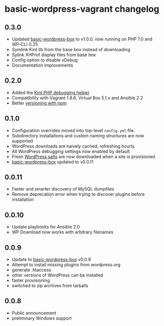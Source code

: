 # basic-wordpress-vagrant changelog

## 0.3.0
- Updated [basic-wordpress-box](https://github.com/ideasonpurpose/basic-wordpress-box) to v1.0.0, now running on PHP 7.0 and WP-CLI 0.25
- Symlink Kint lib from the base box instead of downloading
- Sylink XHProf display files from base box
- Config option to disable xDebug
- Documentation improvements

## 0.2.0
- Added the [Kint PHP debugging helper](http://raveren.github.io/kint/)
- Compatibility with Vagrant 1.8.6, Virtual Box 5.1.x and Ansible 2.2
- Better [versioning with npm](https://github.com/joemaller/version-everything-with-npm)

## 0.1.0
- Configuration overrides moved into top-level `config.yml` file.
- Subdirectory installations and custom naming structures are now supported
- WordPress downloads are naively cached, refreshing hourly.
- All WordPress debugging settings now enabled by default
- Fresh [WordPress salts](https://api.wordpress.org/secret-key/1.1/salt) are now downloaded when a site is provisioned
- [basic-wordpress-box](https://github.com/ideasonpurpose/basic-wordpress-box)  updated to v0.0.11

## 0.0.11

- Faster and smarter discovery of MySQL dumpfiles
- Remove deprecation error when trying to discover plugins before installation

## 0.0.10

- Update playbooks for Ansible 2.0
- WP Download now works with arbitrary filenames

## 0.0.9

- Update to [basic-wordpress-box](https://github.com/ideasonpurpose/basic-wordpress-box)  v0.0.9
- Attempt to install missing plugins from wordpress.org
- generate .htaccess
- other versions of WordPress can be installed
- faster provisioning
- switched to zip archives from tarballs

## 0.0.8

- Public announcement 
- preliminary Windows support
